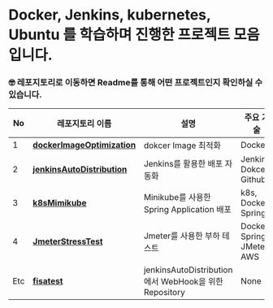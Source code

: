# Docker, Jenkins, kubernetes, Ubuntu 를 학습하며 진행한 프로젝트 모음입니다.

### 🤓 레포지토리로 이동하면 Readme를 통해 어떤 프로젝트인지 확인하실 수 있습니다.
| No | 레포지토리 이름 | 설명 | 주요 기술 |
|----|---------------|------|-----------|
| 1  | [**dockerImageOptimization**](https://github.com/Ungbbi/VirtualEnv/tree/main/dockerImageOptimization) | dokcer Image 최적화 | Docker |
| 2  | [**jenkinsAutoDistribution**](https://github.com/Ungbbi/VirtualEnv/tree/main/jenkinsAutoDistribution) | Jenkins를 활용한 배포 자동화 | Jenkins, Dokcer, Github |
| 3  | [**k8sMimikube**](https://github.com/Ungbbi/VirtualEnv/tree/main/k8sMinikube) | Minikube를 사용한 Spring Application 배포 | k8s, Docker, Spring |
| 4  | [**JmeterStressTest**](https://github.com/Ungbbi/VirtualEnv/tree/main/jmeterStressTest) | Jmeter를 사용한 부하 테스트 | Docker, Spring, JMeter, AWS |
| Etc  | [**fisatest**](https://github.com/Ungbbi/VirtualEnv/tree/main/fisatest) | jenkinsAutoDistribution에서 WebHook을 위한 Repository | None |
